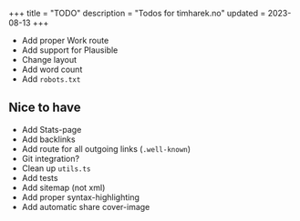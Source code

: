 +++
title = "TODO"
description = "Todos for timharek.no"
updated = 2023-08-13
+++

- Add proper Work route
- Add support for Plausible
- Change layout
- Add word count
- Add `robots.txt`

## Nice to have

- Add Stats-page
- Add backlinks
- Add route for all outgoing links (`.well-known`)
- Git integration?
- Clean up `utils.ts`
- Add tests
- Add sitemap (not xml)
- Add proper syntax-highlighting
- Add automatic share cover-image
